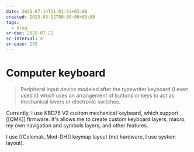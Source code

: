 ```yaml
---
date: 2025-07-14T21:01:52+03:00
created: 2023-03-12T00:00:00+03:00
tags:
  - blog
sr-due: 2025-07-22
sr-interval: 4
sr-ease: 270
---
```


# Computer keyboard

> Peripheral input device modeled after the typewriter keyboard (I even used it) which uses an arrangement of buttons or keys to act as mechanical levers or electronic switches.

Currently, I use KBD75 V2 custom mechanical keyboard, which support [[QMK]] firmware. It's allows me to create custom keyboard layers, macro, my own navigation and symbols layers, and other features.

I use [[Colemak_Mod-DH]] keymap layout (not hardware, I use system layout).
